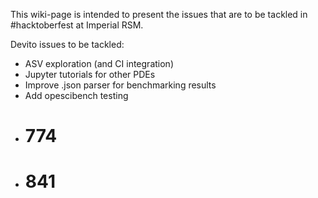 This wiki-page is intended to present the issues that are to be tackled in #hacktoberfest at Imperial RSM.

Devito issues to be tackled:

- ASV exploration (and CI integration)
- Jupyter tutorials for other PDEs
- Improve .json parser for benchmarking results
- Add opescibench testing
- # 774
- # 841
